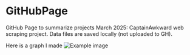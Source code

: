 # GitHubPage
GitHub Page to summarize projects
March 2025: CaptainAwkward web scraping project. Data files are saved locally (not uploaded to GH).

Here is a graph I made
<img src="https://github.com/ehs73/AwkwardScraping/blob/main/CaptainAwkwardLetters_peryear.png" alt="Example image">
